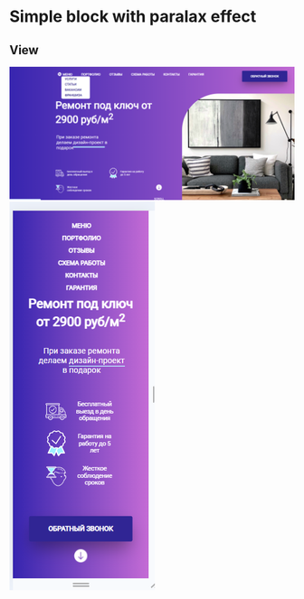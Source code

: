 # Simple block with paralax effect

## View

![Main](./imgReadme/Main.png)
![Adaptive](./imgReadme/Adaptive.png)
